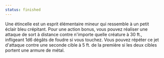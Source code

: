 ```yaml
---
status: finished
---
```

Une étincelle est un esprit élémentaire mineur qui ressemble à un petit éclair bleu crépitant. Pour une action bonus, vous pouvez réaliser une attaque de sort à distance contre n'importe quelle créature à 30 ft., infligeant 1d6 dégâts de foudre si vous touchez. Vous pouvez répéter ce jet d'attaque contre une seconde cible à 5 ft. de la première si les deux cibles portent une armure de métal.